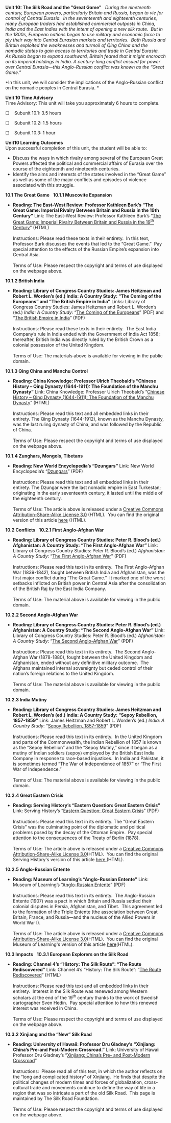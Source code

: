 **Unit 10: The Silk Road and the "Great Game"** <span id="10"></span> 
*During the nineteenth century, European powers, particularly Britain
and Russia, began to vie for control of Central Eurasia.  In the
seventeenth and eighteenth centuries, many European traders had
established commercial outposts in China, India and the East Indies with
the intent of opening a new silk route.  But in the 1800s, European
nations began to use military and economic force to ply their way into
Central Eurasian markets and territories.  Both Russia and Britain
exploited the weaknesses and turmoil of Qing China and the nomadic
states to gain access to territories and trade in Central Eurasia.  As
Russia began to expand southward, Britain feared that it might encroach
on its imperial holdings in India. A century-long conflict ensued for
power over Central Eurasia—this Anglo-Russian conflict was known as the
“Great Game.”*  
  
 *In this unit, we will consider the implications of the Anglo-Russian
conflict on the nomadic peoples in Central Eurasia. *

**Unit 10 Time Advisory**  
Time Advisory: This unit will take you approximately 6 hours to
complete.  
  
 ☐    Subunit 10.1: 3.5 hours  
  
 ☐    Subunit 10.2: 1.5 hours  
  
 ☐    Subunit 10.3: 1 hour 

**Unit10 Learning Outcomes**  
Upon successful completion of this unit, the student will be able to:  
  
-   Discuss the ways in which rivalry among several of the European
    Great Powers affected the political and commercial affairs of
    Eurasia over the course of the eighteenth and nineteenth centuries.
-   Identify the aims and interests of the states involved in the “Great
    Game” as well as some of the major conflicts and episodes of
    violence associated with this struggle.

**10.1 The Great Game** <span id="10.1"></span> 
**10.1.1 Muscovite Expansion** <span id="10.1.1"></span> 
-   **Reading: The East-West Review: Professor Kathleen Burk’s “The
    Great Game: Imperial Rivalry Between Britain and Russia in the 19th
    Century”**
    Link: The East-West Review: Professor Kathleen Burk’s “[The Great
    Game: Imperial Rivalry Between Britain and Russia in the
    19<sup>th</sup>
    Century](http://eastwestreview.org/index.php?option=com_content&view=article&id=46:the-great-game-imperial-rivalry-between-britain-and-russia-in-the-19th-century&catid=50:winter-2007&Itemid=56)”
    (HTML)  
        
     Instructions: Please read these texts in their entirety.  In this
    text, Professor Burk discusses the events that led to the “Great
    Game.”  Pay special attention to the effects of the Russian Empire’s
    expansion into Central Asia.  
        
     Terms of Use: Please respect the copyright and terms of use
    displayed on the webpage above.

**10.1.2 British India** <span id="10.1.2"></span> 
-   **Reading: Library of Congress Country Studies: James Heitzman and
    Robert L. Worden’s (ed.) India: A Country Study: “The Coming of the
    Europeans” and “The British Empire in India”**
    Links: Library of Congress Country Studies: James Heitzman and
    Robert L. Worden’s (ed.) *India: A Country Study*: “[The Coming of
    the
    Europeans](https://resources.saylor.org/archived/wp-content/uploads/2011/01/The-Coming-of-the-Europeans.pdf)”
    (PDF) and “[The British Empire in
    India](https://resources.saylor.org/archived/wp-content/uploads/2011/01/The-British-Empire-in-India.pdf)”
    (PDF)  
        
     Instructions: Please read these texts in their entirety.  The East
    India Company’s rule in India ended with the Government of India Act
    1858; thereafter, British India was directly ruled by the British
    Crown as a colonial possession of the United Kingdom.  
         
     Terms of Use: The materials above is available for viewing in the
    public domain.

**10.1.3 Qing China and Manchu Control** <span id="10.1.3"></span> 
-   **Reading: China Knowledge: Professor Ulrich Theobald’s “Chinese
    History – Qing Dynasty (1644-1911): The Foundation of the Manchu
    Dynasty”**
    Link: China Knowledge: Professor Ulrich Theobald’s “[Chinese History
    – Qing Dynasty (1644-1911): The Foundation of the Manchu
    Dynasty](http://www.chinaknowledge.de/History/Qing/qing-event.html)”
    (HTML)  
        
     Instructions: Please read this text and all embedded links in their
    entirety. The Qing Dynasty (1644-1912), known as the Manchu Dynasty,
    was the last ruling dynasty of China, and was followed by the
    Republic of China.  
         
     Terms of Use: Please respect the copyright and terms of use
    displayed on the webpage above.

**10.1.4 Zunghars, Mongols, Tibetans** <span id="10.1.4"></span> 
-   **Reading: New World Encyclopedia’s “Dzungars”**
    Link: New World Encyclopedia’s
    “[Dzungars](https://resources.saylor.org/archived/wp-content/uploads/2011/02/Dzungar.pdf)”
    (PDF)  
        
     Instructions: Please read this text and all embedded links in their
    entirety. The Dzungar were the last nomadic empire in East
    Turkestan; originating in the early seventeenth century, it lasted
    until the middle of the eighteenth century.  
        
     Terms of Use: The article above is released under a [Creative
    Commons Attribution-Share-Alike License
    3.0](http://creativecommons.org/licenses/by-sa/3.0/) (HTML).  You
    can find the original version of this article
    [here](http://www.newworldencyclopedia.org/entry/Dzungars) (HTML).

**10.2 Conflicts** <span id="10.2"></span> 
**10.2.1 First Anglo-Afghan War** <span id="10.2.1"></span> 
-   **Reading: Library of Congress Country Studies: Peter R. Blood’s
    (ed.) Afghanistan: A Country Study: “The First Anglo-Afghan War”**
    Link: Library of Congress Country Studies: Peter R. Blood’s (ed.)
    *Afghanistan: A Country Study*: “[The First Anglo-Afghan
    War](https://resources.saylor.org/archived/wp-content/uploads/2011/01/The-First-Anglo-Afghan-War.pdf)”
    (PDF)  
        
     Instructions: Please read this text in its entirety.  The First
    Anglo-Afghan War (1839-1842), fought between British India and
    Afghanistan, was the first major conflict during “The Great Game.” 
    It marked one of the worst setbacks inflicted on British power in
    Central Asia after the consolidation of the British Raj by the East
    India Company.  
                  
     Terms of Use: The material above is available for viewing in the
    public domain.

**10.2.2 Second Anglo-Afghan War** <span id="10.2.2"></span> 
-   **Reading: Library of Congress Country Studies: Peter R. Blood’s
    (ed.) Afghanistan: A Country Study: “The Second Anglo-Afghan War”**
    Link: Library of Congress Country Studies: Peter R. Blood’s (ed.)
    *Afghanistan: A Country Study*: “[The Second Anglo-Afghan
    War](https://resources.saylor.org/archived/wp-content/uploads/2011/01/The-Second-Anglo-Afghan-War.pdf)”
    (PDF)  
        
     Instructions: Please read this text in its entirety.  The Second
    Anglo-Afghan War (1878-1880), fought between the United Kingdom and
    Afghanistan, ended without any definitive military outcome.  The
    Afghans maintained internal sovereignty but ceded control of their
    nation’s foreign relations to the United Kingdom.  
                  
     Terms of Use: The material above is available for viewing in the
    public domain.

**10.2.3 India Mutiny** <span id="10.2.3"></span> 
-   **Reading: Library of Congress Country Studies: James Heitzman and
    Robert L. Worden’s (ed.) India: A Country Study: “Sepoy Rebellion,
    1857-1859”**
    Link: James Heitzman and Robert L. Worden’s (ed.) *India: A Country
    Study*: “[Sepoy Rebellion,
    1857-1859](https://resources.saylor.org/archived/wp-content/uploads/2011/01/The-British-Raj-Sepoy-Rebellion.pdf)”
    (PDF)  
        
     Instructions: Please read this text in its entirety.  In the United
    Kingdom and parts of the Commonwealth, the Indian Rebellion of 1857
    is known as the “Sepoy Rebellion” and the “Sepoy Mutiny,” since it
    began as a mutiny of Indian soldiers (sepoy) employed by the British
    East India Company in response to race-based injustices.  In India
    and Pakistan, it is sometimes termed “The War of Independence of
    1857” or “The First War of Independence.”  
        
     Terms of Use: The material above is available for viewing in the
    public domain.

**10.2.4 Great Eastern Crisis** <span id="10.2.4"></span> 
-   **Reading: Serving History’s “Eastern Question: Great Eastern
    Crisis”**
    Link: Serving History’s “[Eastern Question: Great Eastern
    Crisis](https://resources.saylor.org/archived/wp-content/uploads/2011/02/Eastern-Question.pdf)”
    (PDF)  
        
     Instructions: Please read this text in its entirety. The “Great
    Eastern Crisis” was the culminating point of the diplomatic and
    political problems posed by the decay of the Ottoman Empire.  Pay
    special attention to the consequences of the Treaty of Berlin
    (1878).  
        
     Terms of Use: The article above is released under a [Creative
    Commons Attribution-Share-Alike License
    3.0](http://creativecommons.org/licenses/by-sa/3.0/)(HTML).  You can
    find the original Serving History's version of this article
    [here](http://en.wikipedia.org/wiki/Human_homeostasis)[ ](http://www.servinghistory.com/topics/Eastern_Question::sub::Great_Eastern_Crisis)(HTML).

**10.2.5 Anglo-Russian Entente** <span id="10.2.5"></span> 
-   **Reading: Museum of Learning’s “Anglo-Russian Entente”**
    Link: Museum of Learning’s “[Anglo-Russian
    Entente](https://resources.saylor.org/archived/wp-content/uploads/2011/02/Anglo-Russian-Entente.pdf)”
    (PDF)  
        
     Instructions: Please read this text in its entirety.  The
    Anglo-Russian Entente (1907) was a pact in which Britain and Russia
    settled their colonial disputes in Persia, Afghanistan, and Tibet. 
    This agreement led to the formation of the Triple Entente (the
    association between Great Britain, France, and Russia—and the
    nucleus of the Allied Powers in World War I).  
        
     Terms of Use: The article above is released under a [Creative
    Commons Attribution-Share-Alike License
    3.0](http://creativecommons.org/licenses/by-sa/3.0/)(HTML).  You can
    find the original Museum of Learning's version of this article
    [here](http://www.museumstuff.com/learn/topics/Anglo-Russian_Entente)(HTML).

**10.3 Impacts** <span id="10.3"></span> 
**10.3.1 European Explorers on the Silk Road** <span
id="10.3.1"></span> 
-   **Reading: Channel 4’s “History: The Silk Route”: “The Route
    Rediscovered”**
    Link: Channel 4’s “History: The Silk Route”: “[The Route
    Rediscovered](http://www.channel4.com/history/microsites/H/history/n-s/silkroute6.html)”
    (HTML)  
        
     Instructions: Please read this text and all embedded links in their
    entirety.  Interest in the Silk Route was renewed among Western
    scholars at the end of the 19<sup>th</sup> century thanks to the
    work of Swedish cartographer Sven Hedin.  Pay special attention to
    how this renewed interest was received in China.  
        
     Terms of Use: Please respect the copyright and terms of use
    displayed on the webpage above.

**10.3.2 Xinjiang and the “New” Silk Road** <span id="10.3.2"></span> 
-   **Reading: University of Hawaii: Professor Dru Gladney’s “Xinjiang:
    China’s Pre-and Post-Modern Crossroad.”**
    Link: University of Hawaii Professor Dru Gladney’s “[Xinjiang:
    China’s Pre- and Post-Modern
    Crossroad](http://www.silkroadfoundation.org/newsletter/vol3num1/2_xinjiang.php)”  
                  
     Instructions:  Please read all of this text, in which the author
    reflects on the “long and complicated history” of Xinjiang.  He
    finds that despite the political changes of modern times and forces
    of globalization, cross-cultural trade and movements continue to
    define the way of life in a region that was so intricate a part of
    the old Silk Road.  This page is maintained by The Silk Road
    Foundation.   
        
     Terms of Use: Please respect the copyright and terms of use
    displayed on the webpage above.


